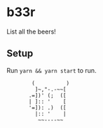 # b33r

List all the beers!

## Setup

Run `yarn && yarn start` to run.

```
        (          )
         ]~,"-.-~~[
       .=])' (;  ([
       | ]:: '    [
       '=]): .)  ([
         |:: '    |
          ~~----~~
```
